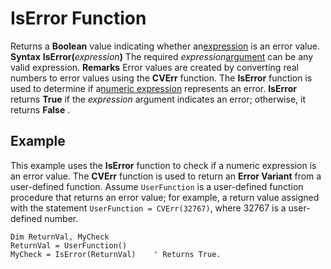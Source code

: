 
# IsError Function



Returns a  **Boolean** value indicating whether an[expression](b8bdf64f-5920-1ae9-16d0-b26d09524a30.md) is an error value.
 **Syntax**
 **IsError(**_expression_**)**
The required  _expression_[argument](b8bdf64f-5920-1ae9-16d0-b26d09524a30.md) can be any valid expression.
 **Remarks**
Error values are created by converting real numbers to error values using the  **CVErr** function. The **IsError** function is used to determine if a[numeric expression](b8bdf64f-5920-1ae9-16d0-b26d09524a30.md) represents an error. **IsError** returns **True** if the _expression_ argument indicates an error; otherwise, it returns **False** .

## Example

This example uses the  **IsError** function to check if a numeric expression is an error value. The **CVErr** function is used to return an **Error Variant** from a user-defined function. Assume `UserFunction` is a user-defined function procedure that returns an error value; for example, a return value assigned with the statement `UserFunction = CVErr(32767)`, where 32767 is a user-defined number.


```
Dim ReturnVal, MyCheck
ReturnVal = UserFunction()
MyCheck = IsError(ReturnVal)    ' Returns True.
```


